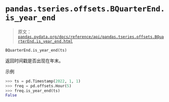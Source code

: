 # `pandas.tseries.offsets.BQuarterEnd.is_year_end`

> 原文：[`pandas.pydata.org/docs/reference/api/pandas.tseries.offsets.BQuarterEnd.is_year_end.html`](https://pandas.pydata.org/docs/reference/api/pandas.tseries.offsets.BQuarterEnd.is_year_end.html)

```py
BQuarterEnd.is_year_end(ts)
```

返回时间戳是否出现在年末。

示例

```py
>>> ts = pd.Timestamp(2022, 1, 1)
>>> freq = pd.offsets.Hour(5)
>>> freq.is_year_end(ts)
False 
```
